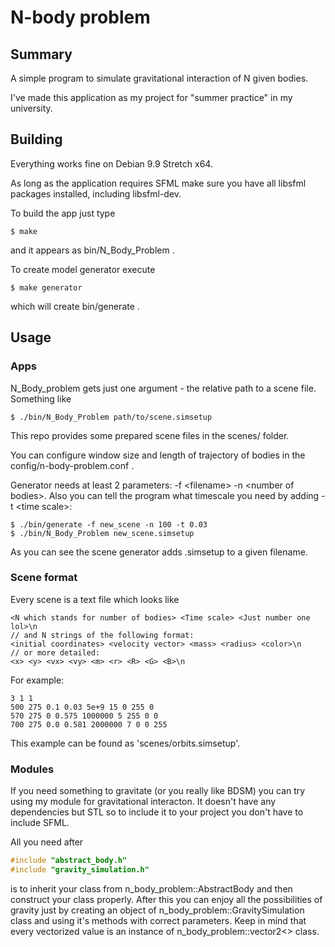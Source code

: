# N-body problem
## Summary
A simple program to simulate gravitational interaction of N given bodies. 

I've made this application as my project for "summer practice" in my university.

## Building
Everything works fine on Debian 9.9 Stretch x64.

As long as the application requires SFML make sure you have all libsfml packages installed, including libsfml-dev.

To build the app just type
```
$ make
```
and it appears as bin/N_Body_Problem .

To create model generator execute
```
$ make generator
```
which will create bin/generate .

## Usage

### Apps

N_Body_problem gets just one argument - the relative path to a scene file. Something like
```
$ ./bin/N_Body_Problem path/to/scene.simsetup
```

This repo provides some prepared scene files in the scenes/ folder. 

You can configure window size and length of trajectory of bodies
in the config/n-body-problem.conf .

Generator needs at least 2 parameters: -f \<filename> -n \<number of bodies>. Also you can tell the program
what timescale you need by adding -t \<time scale>:
```
$ ./bin/generate -f new_scene -n 100 -t 0.03
$ ./bin/N_Body_Problem new_scene.simsetup
```
As you can see the scene generator adds .simsetup to a given filename.

### Scene format

Every scene is a text file which looks like
```
<N which stands for number of bodies> <Time scale> <Just number one lol>\n
// and N strings of the following format:
<initial coordinates> <velocity vector> <mass> <radius> <color>\n
// or more detailed:
<x> <y> <vx> <vy> <m> <r> <R> <G> <B>\n

```
For example:
```
3 1 1
500 275 0.1 0.03 5e+9 15 0 255 0
570 275 0 0.575 1000000 5 255 0 0
700 275 0.0 0.581 2000000 7 0 0 255
```
This example can be found as 'scenes/orbits.simsetup'.

### Modules

If you need something to gravitate (or you really like BDSM) you can try using my
module for gravitational interacton. It doesn't have any dependencies but STL so to include it to your project you don't have to include SFML.

All you need after
```c++
#include "abstract_body.h"
#include "gravity_simulation.h"
```
is to inherit your class from n_body_problem::AbstractBody
and then construct your class properly.
After this you can enjoy all the possibilities of gravity just by creating an object of
n_body_problem::GravitySimulation class and using it's methods with correct parameters.
Keep in mind that every vectorized value is an instance of n_body_problem::vector2<> class.

